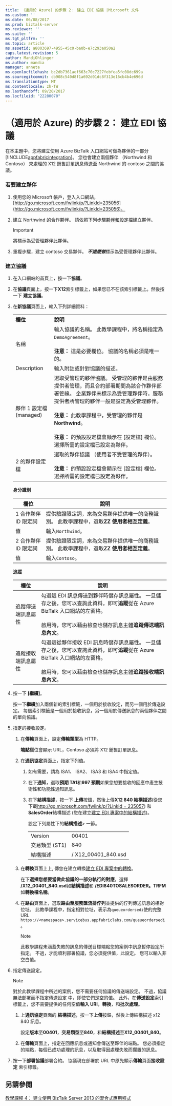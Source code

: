 ```yaml
---
title: （適用於 Azure) 的步驟 2： 建立 EDI 協議 |Microsoft 文件
ms.custom: ''
ms.date: 06/08/2017
ms.prod: biztalk-server
ms.reviewer: ''
ms.suite: ''
ms.tgt_pltfrm: ''
ms.topic: article
ms.assetid: a8003697-4955-45c0-ba0b-e7c293a050a2
caps.latest.revision: 5
author: MandiOhlinger
ms.author: mandia
manager: anneta
ms.openlocfilehash: bc2db7361aef663c70c7227febfea5fc08dc699a
ms.sourcegitcommit: cb908c540d8f1a692d01dc8f313e16cb4b4e696d
ms.translationtype: MT
ms.contentlocale: zh-TW
ms.lasthandoff: 09/20/2017
ms.locfileid: "22280070"
---
```

# <a name="step-2-for-azure-create-an-edi-agreement"></a>（適用於 Azure) 的步驟 2： 建立 EDI 協議
在本主題中，您將建立使用 Azure BizTalk 入口網站可做為夥伴的一部分[!INCLUDE[appfabricintegration](../includes/appfabricintegration-md.md)]。 您也會建立兩個夥伴 （Northwind 和 Contoso） 來處理的 X12 銷售訂單訊息傳送至 Northwind 的 contoso 之間的協議。  
  
### <a name="to-create-partners"></a>若要建立夥伴  
  
1.  使用您的 Microsoft 帳戶，登入入口網站， [http://go.microsoft.com/fwlink/p/?LinkId=235056](http://go.microsoft.com/fwlink/p/?LinkId=235056)。  
  
2.  建立 Northwind 的合作夥伴。 請依照下列步驟[夥伴和設定檔](http://msdn.microsoft.com/library/windowsazure/hh689791)建立夥伴。  
  
    > [!IMPORTANT]
    >  將標示為受管理夥伴此夥伴。  
  
3.  重複步驟，建立 contoso 交易夥伴。 ***不這麼做***標示為受管理夥伴此夥伴。  
  
### <a name="to-create-an-agreement"></a>建立協議  
  
1.  在入口網站的首頁上，按一下**協議**。  
  
2.  在**協議**頁面上，按一下**X12**索引標籤上，如果您已不在該索引標籤上。然後按一下 **建立協議**。  
  
3.  在**新協議**頁面上，輸入下列詳細資料：  
  
    |||  
    |-|-|  
    |**欄位**|**說明**|  
    |名稱|輸入協議的名稱。 此教學課程中，將名稱指定為`DemoAgreement`。<br /><br /> **注意：** 這是必要欄位。 協議的名稱必須是唯一的。|  
    |Description|輸入附註或針對協議的描述。|  
    |夥伴 1 設定檔 (managed)|選取受管理的夥伴協議。 受管理的夥伴是由服務提供者管理，而且合約部署期間為該合作夥伴部署管線。 企業夥伴未標示為受管理夥伴時，服務提供者所管理的夥伴一般是設定為受管理夥伴。<br /><br /> **注意：** 此教學課程中，受管理的夥伴是**Northwind**。<br /><br /> **注意：** 的預設設定檔會顯示在 [設定檔] 欄位。 選擇所需的設定檔已設定為夥伴。|  
    |2 的夥伴設定檔|選取的夥伴協議 （使用者不受管理的夥伴）。<br /><br /> **注意：** 的預設設定檔會顯示在 [設定檔] 欄位。 選擇所需的設定檔已設定為夥伴。|  
  
     **身分識別**  
  
    |**欄位**|**說明**|  
    |---------------|---------------------|  
    |1 合作夥伴 ID 限定詞|提供驗證限定詞，來為交易夥伴提供唯一的商務識別。 此教學課程中，選取**ZZ 使用者相互定義**。|  
    |值|輸入`Northwind`。|  
    |2 合作夥伴 ID 限定詞|提供驗證限定詞，來為交易夥伴提供唯一的商務識別。 此教學課程中，選取**ZZ 使用者相互定義**。|  
    |值|輸入`Contoso`。|  
  
     **追蹤**  
  
    |**欄位**|**說明**|  
    |---------------|---------------------|  
    |追蹤傳送端訊息屬性|勾選這 EDI 訊息傳送到夥伴時儲存訊息屬性。 一旦儲存之後，您可以查詢此資料，即可**追蹤**從在 Azure BizTalk 入口網站的左窗格。<br /><br /> 啟用時，您可以藉由檢查也儲存訊息主體**追蹤傳送端訊息內文**。|  
    |追蹤接收端訊息屬性|勾選這從夥伴接收 EDI 訊息時儲存訊息屬性。 一旦儲存之後，您可以查詢此資料，即可**追蹤**從在 Azure BizTalk 入口網站的左窗格。<br /><br /> 啟用時，您可以藉由檢查也儲存訊息主體**追蹤接收端訊息內文**。|  
  
4.  按一下 **[繼續]**。  
  
     按一下**繼續**加入兩個新的索引標籤，一個用於接收設定，而另一個用於傳送設定。 每個索引標籤是一個用於接收訊息，另一個用於傳送訊息的兩個夥伴之間的單向協議。  
  
5.  指定的接收設定。  
  
    1.  在**傳輸**頁面上，設定**傳輸類型**為 HTTP。  
  
         **端點**欄位會顯示 URL，Contoso 必須將 X12 銷售訂單訊息。  
  
    2.  在**通訊協定**頁面上，指定下列值。  
  
        1.  如有需要，請為 ISA1、 ISA2、 ISA3 和 ISA4 中指定值。  
  
        2.  在下**通知**，選取**預期 TA1**和**997 預期**如果您想要接收的回應中產生技術性和功能性通知訊息。  
  
        3.  在下**結構描述**，按一下 **上傳**按鈕，然後上傳**X12 840 結構描述**(從您下載[http://go.microsoft.com/fwlink/p/?LinkId = 235057](http://go.microsoft.com/fwlink/p/?LinkId=235057)) 和**SalesOrder**結構描述 (您在建立[建立 EDI 專案中的結構描述](../core/step-1-for-azure-create-the-edi-project.md#BKMK_CreateSchema))。  
  
             設定下列屬性下的**結構描述**> 一節。  
  
            |||  
            |-|-|  
            |Version|00401|  
            |交易類型 (ST1)|840|  
            |結構描述|/ X12_00401_840.xsd|  
  
    3.  在**轉換**頁面上上, 傳您在建立轉換[建立 EDI 專案中的轉換](../core/step-1-for-azure-create-the-edi-project.md#BKMK_CreateTrfm)。  
  
         在下**選擇您想要當做此協議的一部分執行的對應**，選擇 **/X12_00401_840.xsd**如**結構描述**和 **/EDI840TOSALESORDER。TRFM**如**轉換檔名稱**。  
  
    4.  在**路由**頁面上，選取**路由至服務匯流排佇列**並提供的佇列傳送訊息的相對位址。 此教學課程中，指定相對位址，表示為`queueordersedi`使的完整 URL `https://<namespace>.servicebus.appfabriclabs.com/queueordersedi`。  
  
        > [!NOTE]
        >  此教學課程未涵蓋失敗的訊息的傳送目標端點您的案例中訊息暫停設定所指定。 不過，才能順利部署協議，您必須提供值，此設定。 您可以輸入非空白值。  
  
6.  指定傳送設定。  
  
    > [!NOTE]
    >  對於此教學課程中所述的案例，您不需要任何協議的傳送端設定。 不過，協議無法部署而不指定傳送設定 中，即使它們是空的值。 此外，在**傳送設定**索引標籤上，您不需要提供的任何空值**輸入 URI**，**轉換**，和**批次處理**。  
  
    1.  上**通訊協定**頁面的 **結構描述**，按一下**上傳**按鈕，然後上傳結構描述 x12 840 訊息。  
  
         設定**版本**至**00401**，**交易類型**至**840**，和**結構描述**至**X12_00401_840**。  
  
    2.  在**傳輸**頁面上，指定在回應訊息或通知會傳送至夥伴的端點。 您必須指定的端點，每個已成功處理的訊息，以及取得因處理失敗而擱置的訊息。  
  
7.  按一下**部署協議**部署合約。 協議現在部署於 URL 中原先顯示**傳輸**頁面**接收設定** 索引標籤。  
  
## <a name="see-also"></a>另請參閱  
 [教學課程 4： 建立使用 BizTalk Server 2013 的混合式應用程式](../core/tutorial-4-creating-a-hybrid-application-using-biztalk-server-2013.md)